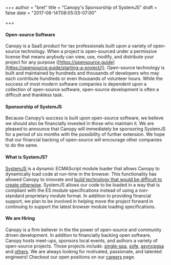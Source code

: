 +++
author = "bret"
title = "Canopy's Sponsorship of SystemJS"
draft = false
date = "2017-06-14T08:05:03-07:00"

+++

#### Open-source Software
Canopy is a SaaS product for tax professionals built upon a variety of open-source technology. When a project is open-sourced under a permissive license that means anybody can view, use, modify, and distribute your project for any purpose ([https://opensource.guide](https://opensource.guide/starting-a-project/)). Open-source technology is built and maintained by hundreds and thousands of developers who may each contribute hundreds or even thousands of volunteer hours. While the success of most modern software companies is dependent upon a collection of open-source software, open-source development is often a difficult and thankless task.

#### Sponsorship of SystemJS
Because Canopy’s success is built upon open-source software, we believe we should also be financially invested in those who maintain it. We are pleased to announce that Canopy will immediately be sponsoring SystemJS for a period of six months with the possibility of further extension. We hope that our financial backing of open-source will encourage other companies to do the same.

#### What is SystemJS?
[SystemJS](https://github.com/systemjs/systemjs) is a dynamic ECMAScript module loader that allows Canopy to dynamically load code at run-time in the browser. This functionality has allowed Canopy to innovate and [build technology that would be difficult to create otherwise](https://github.com/CanopyTax/sofe). SystemJS allows our code to be loaded in a way that is compliant with the ES module specifications instead of using a non-standard proprietary module format. In addition to providing financial support, we plan to be involved in helping move the project forward in continuing to support the latest browser module loading specifications.

#### We are Hiring
Canopy is a firm believer in the the power of open-source and community driven development. In addition to financially backing open software, Canopy hosts meet-ups, sponsors local events, and authors a variety of open-source projects. Those projects include: [single-spa](https://github.com/CanopyTax/single-spa), [sofe](https://github.com/CanopyTax/sofe), [asyncpgsa](https://github.com/CanopyTax/asyncpgsa) and [others](https://github.com/CanopyTax). We are always looking for motivated, passionate, and talented engineers! Checkout our open positions on our [careers](https://www.canopytax.com/careers/?utm_source=systemjs-blog) page.
